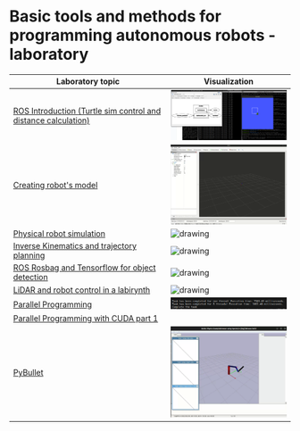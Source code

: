 # Basic tools and methods for programming autonomous robots - laboratory

| Laboratory topic | Visualization |
| ------------- | ------------- | 
| [ROS Introduction (Turtle sim control and distance calculation)](/Lab3) | <img src="/pictures/Lab3_Task4.png" alt="drawing" width="300"/> |
| [Creating robot's model](/Lab4) | <img src="/pictures/lab4.gif" alt="drawing" width="300"/> |
| [Physical robot simulation](/Lab5) | <img src="/pictures/Lab5_Task3.gif" alt="drawing" width="300"/> |
| [Inverse Kinematics and trajectory planning](/Lab6) | <img src="/pictures/PNiMPRA_Lab6_Task2.gif" alt="drawing" width="300"/> |
| [ROS Rosbag and Tensorflow for object detection](/Lab7) | <img src="/pictures/PNiMPRA_Lab7_gif2.gif" alt="drawing" width="300"/> |
| [LiDAR and robot control in a labirynth](/Lab8) | <img src="/pictures/PNiMPRA_Lab8_LIDAR.gif" alt="drawing" width="300"/> |
| [Parallel Programming](/Lab9) | <img src="/pictures/PNiMPRA_Lab9.png" alt="drawing" width="300"/> |
| [Parallel Programming with CUDA part 1](/Lab11) | |
| [PyBullet](/Lab12) | <img src="/pictures/PNiMPRA_Lab12.gif" alt="drawing" width="300"/> |
